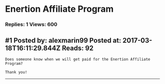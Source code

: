 # Enertion Affiliate Program

### Replies: 1 Views: 600

## \#1 Posted by: alexmarin99 Posted at: 2017-03-18T16:11:29.844Z Reads: 92

```
Does someone know when we will get paid for the Enertion Affiliate Program?

Thank you!
```

---
